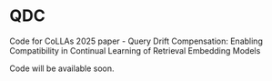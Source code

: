 # QDC
Code for CoLLAs 2025 paper - Query Drift Compensation: Enabling Compatibility in Continual Learning of Retrieval Embedding Models


Code will be available soon.
